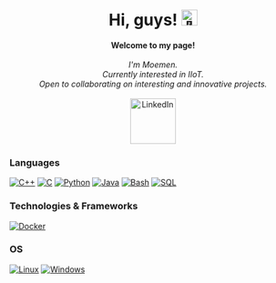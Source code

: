 <h1 align="center">Hi, guys! <img src="https://github.com/wervlad/wervlad/assets/24524555/766d336d-b87d-44ba-807c-c51de2bc6b4d" width="28px" alt="👋"></h1>

<p align="center">
    <b>Welcome to my page!</b><br><br>
    <i>
        I'm Moemen.<br>
        Currently interested in IIoT.<br>
        Open to collaborating on interesting and innovative projects.<br>
    </i><br>
    <a href="https://www.linkedin.com/in/moemen-benhamad">
        <img src="https://img.shields.io/badge/LinkedIn-blue?style=flat-square&logo=linkedin" alt="LinkedIn" width=80>
    </a>

### Languages
[![C++](https://img.shields.io/badge/c++-black?style=for-the-badge&logo=cplusplus)](https://github.com/moemen-benhamad)
[![C](https://img.shields.io/badge/c-black?style=for-the-badge&logo=c)](https://github.com/moemen-benhamad)
[![Python](https://img.shields.io/badge/python-black?style=for-the-badge&logo=python)](https://github.com/moemen-benhamad)
[![Java](https://img.shields.io/badge/java-black?style=for-the-badge&logo=openjdk)](https://github.com/moemen-benhamad)
[![Bash](https://img.shields.io/badge/bash-black?style=for-the-badge&logo=gnu-bash&logoColor=white)](https://github.com/moemen-benhamad)
[![SQL](https://img.shields.io/badge/sql-black?style=for-the-badge&logo=mysql)](https://github.com/moemen-benhamad)

### Technologies & Frameworks
[![Docker](https://img.shields.io/badge/docker-black?style=for-the-badge&logo=docker)](https://github.com/moemen-benhamad)

### OS
[![Linux](https://img.shields.io/badge/linux-black?style=for-the-badge&logo=Linux)](https://github.com/moemen-benhamad)
[![Windows](https://img.shields.io/badge/Windows-black?style=for-the-badge&logo=Windows)](https://github.com/moemen-benhamad)

<!--
                    Thank you wervald for this template!
<details>
<p align="center">
  <a href="https://github.com/wervlad">
    <img src="http://github-profile-summary-cards.vercel.app/api/cards/profile-details?username=wervlad&theme=transparent" />
  </a>
  <a href="https://github.com/wervlad">
    <img src="https://github-readme-streak-stats.herokuapp.com/?user=wervlad&hide_border=true&card_width=338&theme=transparent" />
  </a>
  <a href="https://github.com/wervlad">
    <img src="http://github-profile-summary-cards.vercel.app/api/cards/stats?username=wervlad&theme=transparent" />
  </a>
  <a href="https://github.com/wervlad">
    <img src="https://github-readme-stats.vercel.app/api/top-langs/?username=wervlad&langs_count=10&exclude_repo=&hide=jupyter%20notebook,vim%20script,cmake,makefile,batchfile,emacs%20lisp,css,html&layout=default&card_width=699&hide_border=true&theme=transparent" />
  </a>
</p>
</details>

<p align="center">
  <a href="https://github.com/wervlad">
    <img src="https://komarev.com/ghpvc/?username=wervlad&color=blue&style=flat)" />
  </a>
</p>

-->
